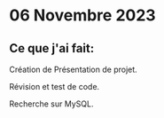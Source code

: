 # 06 Novembre 2023

## Ce que j'ai fait:

Création de Présentation de projet.

Révision et test de code.

Recherche sur MySQL.
